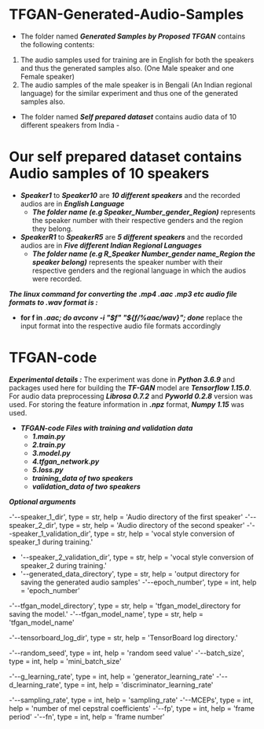 # TFGAN-Generated-Audio-Samples
- The folder named ***Generated Samples by Proposed TFGAN*** contains the following  contents:
1. The audio samples used for training are in English for both the speakers and thus the generated samples also. (One Male speaker and one Female speaker)
2. The audio samples of the male speaker is in Bengali (An Indian regional language) for the similar experiment and thus one of the generated samples also.
- The folder named ***Self prepared dataset*** contains audio data of 10 different speakers from India -
# Our self prepared dataset contains Audio samples of 10 speakers
- ***Speaker1*** to ***Speaker10*** are ***10 different speakers*** and the recorded audios are in ***English Language***
  - ***The folder name (e.g Speaker_Number_gender_Region)*** represents the speaker number with their respective genders and the region they belong.
- ***SpeakerR1*** to ***SpeakerR5*** are ***5 different speakers*** and the recorded audios are in ***Five different Indian Regional Languages***
  - ***The folder name (e.g R_Speaker Number_gender name_Region the speaker belong)*** represents the speaker number with their respective genders and the regional language in which the audios were recorded.

***The linux command for converting the .mp4 .aac .mp3 etc audio file formats to .wav format is :***

- **for f in *.aac; do avconv -i "$f" "${f/%aac/wav}"; done*** replace the input format into the respective audio file formats accordingly 
# TFGAN-code 
***Experimental details  :***
The experiment was done in ***Python 3.6.9*** and packages used
here for building the ***TF-GAN*** model are ***Tensorflow 1.15.0***. For audio data preprocessing ***Librosa 0.7.2***
and ***Pyworld 0.2.8*** version was used. For storing the feature
information in ***.npz*** format, ***Numpy 1.15*** was used.
- ***TFGAN-code Files with training and validation data*** 
  - ***1.main.py*** 
  - ***2.train.py*** 
  - ***3.model.py*** 
  - ***4.tfgan_network.py*** 
  - ***5.loss.py*** 
  - ***training_data of two speakers*** 
  - ***validation_data of two speakers***
  
***Optional arguments***

  -'--speaker_1_dir', type = str, help = 'Audio directory of the first speaker'
  -'--speaker_2_dir', type = str, help = 'Audio directory of the second speaker'
  -'--speaker_1_validation_dir', type = str, help = 'vocal style conversion of speaker_1  during  training.'
  - '--speaker_2_validation_dir', type = str, help = 'vocal style conversion of speaker_2  during  training.'
  - '--generated_data_directory', type = str, help = 'output directory for saving the generated audio samples'
  -'--epoch_number', type = int, help = 'epoch_number'
    
   -'--tfgan_model_directory', type = str, help = 'tfgan_model_directory for saving the model.'
   -'--tfgan_model_name', type = str, help = 'tfgan_model_name'

   -'--tensorboard_log_dir', type = str, help = 'TensorBoard log directory.'

   -'--random_seed', type = int, help = 'random seed value'
   -'--batch_size', type = int, help = 'mini_batch_size'
    
   -'--g_learning_rate', type = int, help = 'generator_learning_rate'
  -'--d_learning_rate', type = int, help = 'discriminator_learning_rate'

   -'--sampling_rate', type = int, help = 'sampling_rate'
    -'--MCEPs', type = int, help = 'number of mel cepstral coefficients'
    -'--fp', type = int, help = 'frame period'
    -'--fn', type = int, help = 'frame number'

    

